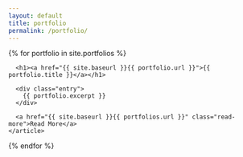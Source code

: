 ```yaml
---
layout: default
title: portfolio
permalink: /portfolio/
---
```


<div class="portfolio">
  {% for portfolio in site.portfolios %}
    <article class="portfolio {{ portfolio.tag }}">

      <h1><a href="{{ site.baseurl }}{{ portfolio.url }}">{{ portfolio.title }}</a></h1>

      <div class="entry">
        {{ portfolio.excerpt }}
      </div>

      <a href="{{ site.baseurl }}{{ portfolios.url }}" class="read-more">Read More</a>
    </article>
  {% endfor %}